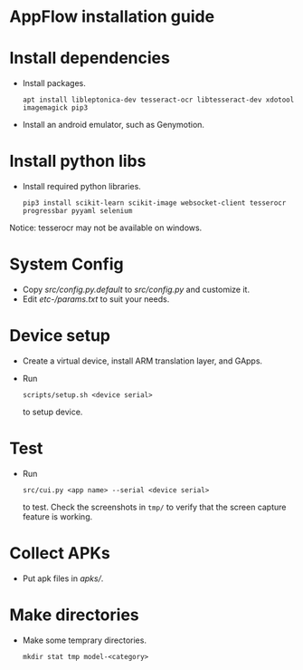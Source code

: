 # AppFlow installation guide

Install dependencies
====================

* Install packages.

    `apt install libleptonica-dev tesseract-ocr libtesseract-dev xdotool imagemagick pip3`

* Install an android emulator, such as Genymotion.


Install python libs
====================

* Install required python libraries.

    `pip3 install scikit-learn scikit-image websocket-client tesserocr progressbar pyyaml selenium`

Notice: tesserocr may not be available on windows.

System Config
=============

* Copy *src/config.py.default* to *src/config.py* and customize it.
* Edit *etc-<category>/params.txt* to suit your needs.

Device setup
============

* Create a virtual device, install ARM translation layer, and GApps.

* Run

    `scripts/setup.sh <device serial>`

  to setup device.

Test
====

* Run

    `src/cui.py <app name> --serial <device serial>`

  to test. Check the screenshots in `tmp/` to verify that the screen capture feature is working.

Collect APKs
============

* Put apk files in *apks/*.

Make directories
================

* Make some temprary directories.

    `mkdir stat tmp model-<category>`
